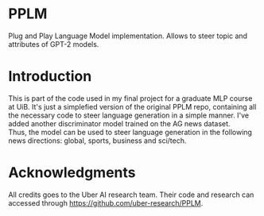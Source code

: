 # PPLM
Plug and Play Language Model implementation. Allows to steer topic and attributes of GPT-2 models.

# Introduction
This is part of the code used in my final project for a graduate MLP course at UiB. It's just a simplefied version of the original PPLM repo, containing all the necessary code to steer language generation in a simple manner. I've added another discriminator model trained on the AG news dataset.   
Thus, the model can be used to steer language generation in the following news directions: global, sports, business and sci/tech.

# Acknowledgments
All credits goes to the Uber AI research team. Their code and research can accessed through https://github.com/uber-research/PPLM.
